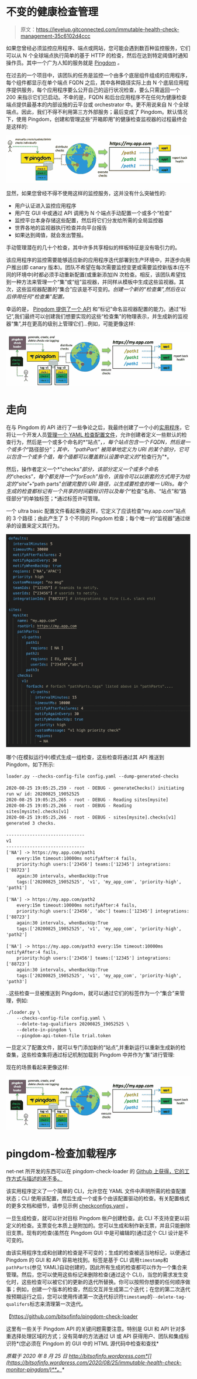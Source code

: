 # 不变的健康检查管理

> 原文：<https://levelup.gitconnected.com/immutable-health-check-management-35c6102d4ccc>

如果您曾经必须监控应用程序、端点或网站，您可能会遇到数百种监控服务，它们可以从 N 个全球端点执行简单的基于 HTTP 的检查，然后在达到特定阈值时通知操作员。其中一个广为人知的服务就是 [Pingdom](https://www.pingdom.com/) *。*

在过去的一个项目中，该团队的任务是监控一个由多个底层组件组成的应用程序，每个组件都显示在单个端点 FQDN 之后，其中各种路径实际上由 N 个底层应用程序提供服务，每个应用程序要么公开自己的运行状况检查，要么只需返回一个 200 来指示它们已启动。不幸的是，FQDN 和后台应用程序不在任何为健康检查端点提供最基本的内部设施的云平台或 orchestrator 中。更不用说来自 N 个全球端点。因此，我们不得不利用第三方外部服务；最后变成了 Pingdom。默认情况下，使用 Pingdom，创建和管理这些“开箱即用”的健康检查监视器的过程最终会是这样的:

![](img/25ffd6aea105a8026977cb4c7df331a1.png)

显然，如果您曾经不得不使用这样的监控服务，这并没有什么突破性的:

*   用户认证进入监控应用程序
*   用户在 GUI 中或通过 API 调用为 N 个端点手动配置一个或多个“检查”
*   监控平台本身存储这些配置，然后将它们分发给所需的全局监控器
*   世界各地的监视器执行检查并向平台报告
*   如果达到阈值，就会发出警报。

手动管理潜在的几十个检查，其中许多共享相似的样板特征是没有吸引力的。

该应用程序的监控需要能够适应新的应用程序迭代部署到生产环境中，并逐步向用户推出(即 canary 版本)。团队不希望在每次需要监控变更或需要监控新版本(在不同的环境中)时都必须手动重新配置(或重新添加)N 次检查。相反，该团队希望找到一种方法来管理一个“集”或“组”监视器，并同样从模板中生成这些监视器。其次，这些监视器配置的“集合”应该是不可变的。*创建一个新的“检查集”,然后在以后停用任何“检查集”配置。*

幸运的是， [Pingdom 提供了一个 API](https://docs.pingdom.com/api/) 和“标记”命名监视器配置的能力。通过“标记”,我们最终可以创建我们想要实现的这些“检查集”的物理表示，并生成新的监视器“集”,并在更高的级别上管理它们…例如，可能更像这样:

![](img/bccb4afc1382172da19b7be3ddd2a752.png)

# 走向

在与 Pingdom 的 API 进行了一些争论之后，我最终创建了一个小的[实用程序](https://github.com/bitsofinfo/pingdom-check-loader)，它将让一个开发人员[管理一个 YAML 检查配置文件](https://github.com/bitsofinfo/pingdom-check-loader/blob/master/checkconfigs.yaml)，允许创建者定义一些默认的检查行为，然后是一个或多个命名的*“站点”，*，每个站点包含一个 FQDN，然后是一个或多个*“路径部分”；*其中， *"pathPart"* 被简单地定义为 URI 的某个部分，它可以包含一个或多个值，每个值都可以覆盖默认设置中定义的*"检查行为"*。

然后，操作者定义一个*“checks”*部分，该部分定义一个或多个命名的*“checks”*，每个都支持一个“forEach”指令，该指令可以以嵌套的方式用于为给定的*“site”+“path parts”*创建完整的 URI 路径，以生成要检查的唯一 URIs。每个生成的检查都标记有一个共享的时间戳标识符以及每个*“检查”名称、“站点”和“路径部分”的单独标签；*通过标签许可管理。

一个 ultra basic 配置文件看起来像这样，它定义了应该检查“my.app.com”站点的 3 个路径；由此产生了 3 个不同的 Pingdom 检查；每个唯一的“监视器”通过继承的设置来定义其行为。

![](img/29574a1570b54d40c5dd7a20fabe16ef.png)

哪个(在模拟运行中)模式生成一组检查，这些检查将通过其 API 推送到 Pingdom，如下所示:

```
loader.py --checks-config-file config.yaml --dump-generated-checks

2020-08-25 19:05:25,259 - root - DEBUG - generateChecks() initiating run w/ id: 20200825_19052525
2020-08-25 19:05:25,265 - root - DEBUG - Reading sites[mysite]
2020-08-25 19:05:25,266 - root - DEBUG - Reading sites[mysite].checks[v1]
2020-08-25 19:05:25,266 - root - DEBUG - sites[mysite].checks[v1] generated 3 checks.

------------------------------
v1
------------------------------
['NA'] -> https://my.app.com/path1 
    every:15m timeout:10000ms notifyAfter:4 fails, 
    priority:high users:['23456'] teams:['12345'] integrations:['88723'] 
    again:30 intervals, whenBackUp:True 
    tags:['20200825_19052525', 'v1', 'my_app_com', 'priority-high', 'path1']

['NA'] -> https://my.app.com/path2 
    every:15m timeout:10000ms notifyAfter:4 fails, 
    priority:high users:['23456', 'abc'] teams:['12345'] integrations:['88723'] 
    again:30 intervals, whenBackUp:True 
    tags:['20200825_19052525', 'v1', 'my_app_com', 'priority-high', 'path2']

['NA'] -> https://my.app.com/path3 every:15m timeout:10000ms notifyAfter:4 fails, 
    priority:high users:['23456'] teams:['12345'] integrations:['88723'] 
    again:30 intervals, whenBackUp:True 
    tags:['20200825_19052525', 'v1', 'my_app_com', 'priority-high', 'path3']
```

..这些检查一旦被推送到 Pingdom，就可以通过它们的标签作为一个“集合”来管理，例如:

```
./loader.py \
    --checks-config-file config.yaml \
    --delete-tag-qualifiers 20200825_19052525 \
    --delete-in-pingdom \
    --pingdom-api-token-file trial.token
```

一旦定义了配置文件，就可以专门添加新的“站点”,并重新运行以重新生成新的检查集，这些检查集将通过标记机制加载到 Pingdom 中并作为“集”进行管理:

现在的场景看起来更像这样:

![](img/22417b016a07608cf86bda33a4bdb160.png)

# pingdom-检查加载程序

net-net 所开发的东西可以在 pingdom-check-loader 的 [Github 上获得，它的工作方式与描述的差不多。](https://github.com/bitsofinfo/pingdom-check-loader)

该实用程序定义了一个简单的 CLI，允许您在 YAML 文件中声明所需的检查配置状态；CLI 使用该配置，然后生成一个或多个由该配置驱动的检查。有关配置格式的更多文档和细节，请参见示例 [checkconfigs.yaml](https://github.com/bitsofinfo/pingdom-check-loader/blob/master/checkconfigs.yaml) 。

一旦生成检查，就可以针对目标 Pingdom 帐户创建检查。此 CLI 不支持变更以前定义的检查。支票变化本质上是附加的。您可以生成和制作新支票，并且只能删除旧支票。现有的检查(虽然在 Pingdom GUI 中是可编辑的)通过这个 CLI 设计是不可变的。

由该实用程序生成和创建的检查是不可变的；生成的检查被适当地标记，以便通过 Pingdom 的 GUI 和 API 容易地找到。标签是基于 CLI 调用`timestamp`和`pathParts`(参见 YAML)自动创建的，因此所有生成的检查都可以作为一个集合来管理。然后，您可以使用这些标记来删除检查(通过这个 CLI)，当您的需求发生变化时，这些检查可以被它们的更新的迭代所替换。你可以按照你想要的任何顺序做事；例如，创建一个版本的检查，然后交互并生成第二个迭代；在您的第二次迭代按预期运行之后，您可以使用传递第一次迭代标识符`timestamp`的`--delete-tag-qualifers`标志来清理第一次迭代。

【https://github.com/bitsofinfo/pingdom-check-loader 

这里有一些关于 Pingdom API 的关键问题需要注意。特别是 GUI 和 API 针对多重选择处理区域的方式；没有简单的方法通过 UI 或 API 获得用户、团队和集成标识符*(您必须在 Pingdom 的 GUI 中的 HTML 源代码中检查和查找*

*原载于 2020 年 8 月 25 日 http://bitsofinfo.wordpress.com*[](https://bitsofinfo.wordpress.com/2020/08/25/immutable-health-check-monitor-pingdom/)**。**